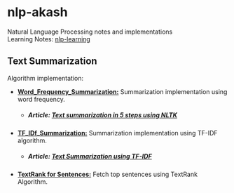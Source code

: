 # nlp-akash
Natural Language Processing notes and implementations<br/>
Learning Notes: [nlp-learning](https://github.com/akashp1712/nlp-akash/blob/master/nlp-learning.md)

Text Summarization
--------------------
Algorithm implementation:

* [**Word_Frequency_Summarization:**](https://github.com/akashp1712/nlp-akash/blob/master/text-summarization/Word_Frequency_Summarization.py) Summarization implementation using word frequency. <br/>
    * ##### Article: [Text summarization in 5 steps using NLTK](https://becominghuman.ai/text-summarization-in-5-steps-using-nltk-65b21e352b65) 
  
* [**TF_IDf_Summarization:**](https://github.com/akashp1712/nlp-akash/blob/master/text-summarization/TF_IDF_Summarization.py) Summarization implementation using TF-IDF algorithm.
   * ##### Article: [Text Summarization using TF-IDF](https://towardsdatascience.com/text-summarization-using-tf-idf-e64a0644ace3) 

* [**TextRank for Sentences:**](https://github.com/akashp1712/nlp-akash/blob/master/text-summarization/text_rank_sentences.py) Fetch top sentences using TextRank Algorithm.
